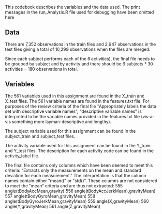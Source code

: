 This codebook describes the variables and the data used. The print messages in the run_Analysis.R file used for debugging have been omitted here

## Data
There are 7,352 observations in the train files and 2,947 observations in the test files giving a total of 10,299 observations when the files are merged.

Since each subject performs each of the 6 activities), the final file needs to be grouped by subject and by activity and there should be 6 subjects * 30 activities = 180 observations in total.

## Variables
The 561 variables used in this assignment are found in the X_train and X_test files.
The 561 variable names are found in the features.txt file.
For purposes of the review criteria of the final file "Appropriately labels the data set with descriptive variable names", "descriptive variable names" is interpreted to be the variable names provided in the features.txt file (vis-a-vis something more layman-descriptive and lengthy).


The subject variable used for this assignment can be found in the subject_train and subject_test files.


The activity variable used for this assignment can be found in the Y_train and Y_test files.
The description for each activity code can be found in the activity_label file.


The final file contains only columns which have been deemed to meet this criteria: "Extracts only the measurements on the mean and standard deviation for each measurement." The interpretation is that the column names contain either "mean()" or "std()".
These columns are not considered to meet the "mean" criteria and are thus not extracted:
555 angle(tBodyAccMean,gravity)
556 angle(tBodyAccJerkMean),gravityMean)
557 angle(tBodyGyroMean,gravityMean)
558 angle(tBodyGyroJerkMean,gravityMean)
559 angle(X,gravityMean)
560 angle(Y,gravityMean)
561 angle(Z,gravityMean)
